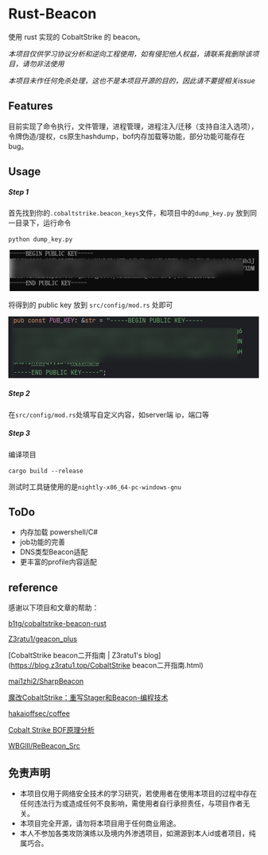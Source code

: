 # Rust-Beacon

使用 rust 实现的 CobaltStrike 的 beacon。

*本项目仅供学习协议分析和逆向工程使用，如有侵犯他人权益，请联系我删除该项目，请勿非法使用*

*本项目未作任何免杀处理，这也不是本项目开源的目的，因此请不要提相关issue*

## Features

目前实现了命令执行，文件管理，进程管理，进程注入/迁移（支持自注入选项），令牌伪造/提权，cs原生hashdump，bof内存加载等功能，部分功能可能存在bug。

## Usage

##### Step 1

首先找到你的`.cobaltstrike.beacon_keys`文件，和项目中的`dump_key.py` 放到同一目录下，运行命令

`python dump_key.py`

![image-20241018145017907](images/image-20241018145017907.png)

将得到的 public key 放到 `src/config/mod.rs` 处即可

![image-20241018145236841](images/image-20241018145236841.png)

##### Step 2

在`src/config/mod.rs`处填写自定义内容，如server端 ip，端口等

##### Step 3

编译项目

`cargo build --release`

测试时工具链使用的是`nightly-x86_64-pc-windows-gnu`

## ToDo

- 内存加载 powershell/C# 
- job功能的完善
- DNS类型Beacon适配
- 更丰富的profile内容适配

## reference

感谢以下项目和文章的帮助：

[b1tg/cobaltstrike-beacon-rust](https://github.com/b1tg/cobaltstrike-beacon-rust)

[Z3ratu1/geacon_plus](https://github.com/Z3ratu1/geacon_plus)

[CobaltStrike beacon二开指南 | Z3ratu1's blog](https://blog.z3ratu1.top/CobaltStrike beacon二开指南.html)

[mai1zhi2/SharpBeacon](https://github.com/mai1zhi2/SharpBeacon)

[魔改CobaltStrike：重写Stager和Beacon-编程技术](https://bbs.kanxue.com/thread-269115.htm#msg_header_h2_0)

[hakaioffsec/coffee](https://github.com/hakaioffsec/coffee)

[Cobalt Strike BOF原理分析](https://tttang.com/archive/1786/)

[WBGlIl/ReBeacon_Src](https://github.com/WBGlIl/ReBeacon_Src)

## 免责声明

- 本项目仅用于网络安全技术的学习研究，若使用者在使用本项目的过程中存在任何违法行为或造成任何不良影响，需使用者自行承担责任，与项目作者无关。
- 本项目完全开源，请勿将本项目用于任何商业用途。
- 本人不参加各类攻防演练以及境内外渗透项目，如溯源到本人id或者项目，纯属巧合。
